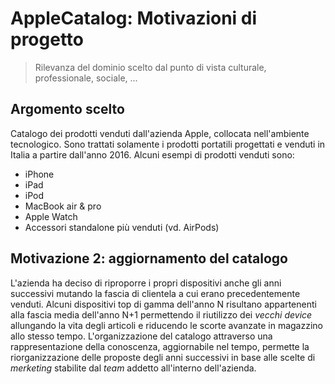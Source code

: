 # AppleCatalog: Motivazioni di progetto
> Rilevanza del dominio scelto dal punto di vista culturale, professionale, sociale, ...

## Argomento scelto
Catalogo dei prodotti venduti dall'azienda Apple, collocata nell'ambiente tecnologico.
Sono trattati solamente i prodotti portatili progettati e venduti in Italia a partire dall'anno 2016.
Alcuni esempi di prodotti venduti sono:
  - iPhone
  - iPad
  - iPod
  - MacBook air & pro
  - Apple Watch
  - Accessori standalone più venduti (vd. AirPods)

## Motivazione 2: aggiornamento del catalogo
L'azienda ha deciso di riproporre i propri dispositivi anche gli anni successivi mutando la fascia
di clientela a cui erano precedentemente venduti. Alcuni dispositivi top di gamma dell'anno N risultano appartenenti 
alla fascia media dell'anno N+1 permettendo il riutilizzo dei *vecchi device* allungando la vita degli articoli e
riducendo le scorte avanzate in magazzino allo stesso tempo. L'organizzazione del catalogo attraverso una 
rappresentazione della conoscenza, aggiornabile nel tempo, permette la riorganizzazione delle proposte degli anni 
successivi in base alle scelte di *merketing* stabilite dal *team* addetto all'interno dell'azienda.